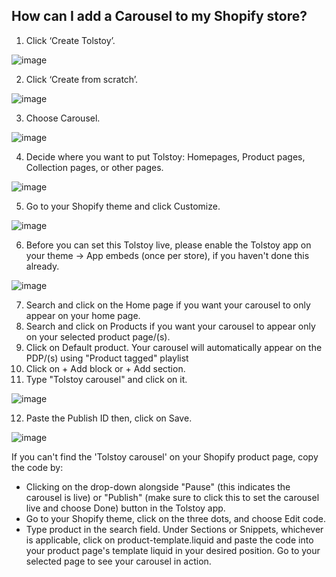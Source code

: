 ## How can I add a Carousel to my Shopify store?

1. Click ‘Create Tolstoy’. 

![image](https://github.com/GoTolstoy/tolstoy-toly-kb/assets/159901631/caaa7bdd-122a-4562-8c5a-ecbfaae3a8b7)


2. Click ‘Create from scratch’.

![image](https://github.com/GoTolstoy/tolstoy-toly-kb/assets/159901631/fa5efde9-5d29-4977-8b5b-e02529634501)


3. Choose Carousel.

![image](https://github.com/GoTolstoy/tolstoy-toly-kb/assets/159901631/2c497838-8a9c-48c3-8959-65d15f081cdc)


4. Decide where you want to put Tolstoy: Homepages, Product pages, Collection pages, or other pages.

![image](https://github.com/GoTolstoy/tolstoy-toly-kb/assets/159901631/faeccdf1-5d08-4286-928d-555025930295)


5. Go to your Shopify theme and click Customize.

![image](https://github.com/GoTolstoy/tolstoy-toly-kb/assets/159901631/59943566-e53e-4893-a4ba-b5f523fc18ac)


6. Before you can set this Tolstoy live, please enable the Tolstoy app on your theme -> App embeds (once per store), if you haven't done this already.

![image](https://github.com/GoTolstoy/tolstoy-toly-kb/assets/159901631/46ac2fb3-1bae-422b-92ad-57461b85c788)


7. Search and click on the Home page if you want your carousel to only appear on your home page.
8. Search and click on Products if you want your carousel to appear only on your selected product page/(s).
9. Click on Default product. Your carousel will automatically appear on the PDP/(s) using "Product tagged" playlist 
10. Click on + Add block or + Add section.
11. Type "Tolstoy carousel" and click on it.

![image](https://github.com/GoTolstoy/tolstoy-toly-kb/assets/159901631/7d15e815-e787-41bc-8c78-ad8a47c8f0be)


12. Paste the Publish ID then, click on Save.

![image](https://github.com/GoTolstoy/tolstoy-toly-kb/assets/159901631/12db9fcf-3479-454e-be79-85c2efc0fe53)


If you can't find the 'Tolstoy carousel' on your Shopify product page, copy the code by:

 - Clicking on the drop-down alongside "Pause" (this indicates the carousel is live) or "Publish" (make sure to click this to set the carousel live and choose Done) button in the Tolstoy app.
- Go to your Shopify theme, click on the three dots, and choose Edit code.
- ​Type product in the search field. Under Sections or Snippets, whichever is applicable, click on product-template.liquid and paste the code into your product page's template liquid in your desired position. Go to your selected page to see your carousel in action.


